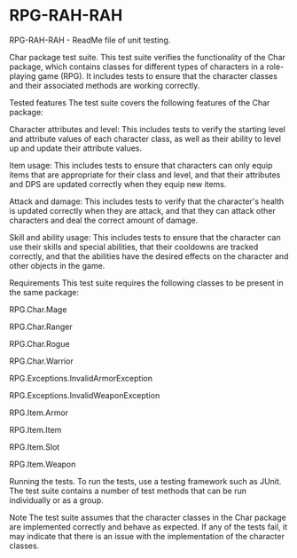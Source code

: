 ﻿# RPG-RAH-RAH
RPG-RAH-RAH - ReadMe file of unit testing.

Char package test suite.
This test suite verifies the functionality of the Char package, which contains classes for different types of characters in a role-playing game (RPG). It includes tests to ensure that the character classes and their associated methods are working correctly.

Tested features The test suite covers the following features of the Char package:

Character attributes and level: This includes tests to verify the starting level and attribute values of each character class, as well as their ability to level up and update their attribute values.

Item usage: This includes tests to ensure that characters can only equip items that are appropriate for their class and level, and that their attributes and DPS are updated correctly when they equip new items.

Attack and damage: This includes tests to verify that the character's health is updated correctly when they are attack, and that they can attack other characters and deal the correct amount of damage.

Skill and ability usage: This includes tests to ensure that the character can use their skills and special abilities, that their cooldowns are tracked correctly, and that the abilities have the desired effects on the character and other objects in the game.

Requirements This test suite requires the following classes to be present in the same package:

RPG.Char.Mage 

RPG.Char.Ranger

RPG.Char.Rogue

RPG.Char.Warrior

RPG.Exceptions.InvalidArmorException

RPG.Exceptions.InvalidWeaponException

RPG.Item.Armor

RPG.Item.Item

RPG.Item.Slot

RPG.Item.Weapon

Running the tests.
To run the tests, use a testing framework such as JUnit. The test suite contains a number of test methods that can be run individually or as a group.

Note The test suite assumes that the character classes in the Char package are implemented correctly and behave as expected. If any of the tests fail, it may indicate that there is an issue with the implementation of the character classes.
